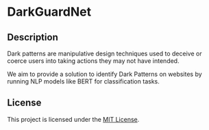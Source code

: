 # DarkGuardNet

## Description
Dark patterns are manipulative design techniques used to deceive or coerce users into taking actions they may not have intended.

We aim to provide a solution to identify Dark Patterns on websites by running NLP models like BERT for classification tasks.

## License
This project is licensed under the [MIT License](LICENSE).